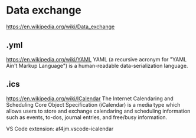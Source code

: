# Data exchange

https://en.wikipedia.org/wiki/Data_exchange

## .yml

https://en.wikipedia.org/wiki/YAML
YAML (a recursive acronym for "YAML Ain't Markup Language") is a human-readable data-serialization language.


## .ics

https://en.wikipedia.org/wiki/ICalendar
The Internet Calendaring and Scheduling Core Object Specification (iCalendar) is a media type which allows users to store and exchange calendaring and scheduling information such as events, to-dos, journal entries, and free/busy information.

VS Code extension: af4jm.vscode-icalendar